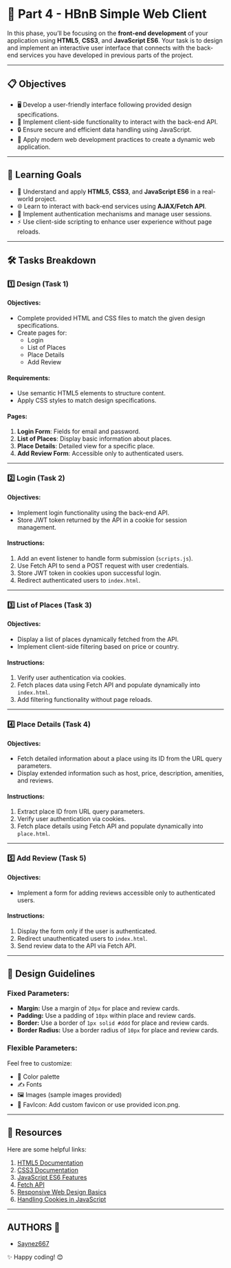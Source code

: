 # 🌟 Part 4 - HBnB Simple Web Client

In this phase, you’ll be focusing on the **front-end development** of your application using **HTML5**, **CSS3**, and **JavaScript ES6**. Your task is to design and implement an interactive user interface that connects with the back-end services you have developed in previous parts of the project.

---

## 📋 Objectives

- 🖥️ Develop a user-friendly interface following provided design specifications.
- 🔗 Implement client-side functionality to interact with the back-end API.
- 🔒 Ensure secure and efficient data handling using JavaScript.
- 🚀 Apply modern web development practices to create a dynamic web application.

---

## 🎯 Learning Goals

- 📜 Understand and apply **HTML5**, **CSS3**, and **JavaScript ES6** in a real-world project.
- 🌐 Learn to interact with back-end services using **AJAX/Fetch API**.
- 🔑 Implement authentication mechanisms and manage user sessions.
- ⚡ Use client-side scripting to enhance user experience without page reloads.

---

## 🛠️ Tasks Breakdown

### 1️⃣ Design (Task 1)
#### Objectives:
- Complete provided HTML and CSS files to match the given design specifications.
- Create pages for:
  - Login
  - List of Places
  - Place Details
  - Add Review

#### Requirements:
- Use semantic HTML5 elements to structure content.
- Apply CSS styles to match design specifications.

#### Pages:
1. **Login Form**: Fields for email and password.
2. **List of Places**: Display basic information about places.
3. **Place Details**: Detailed view for a specific place.
4. **Add Review Form**: Accessible only to authenticated users.

---

### 2️⃣ Login (Task 2)
#### Objectives:
- Implement login functionality using the back-end API.
- Store JWT token returned by the API in a cookie for session management.

#### Instructions:
1. Add an event listener to handle form submission (`scripts.js`).
2. Use Fetch API to send a POST request with user credentials.
3. Store JWT token in cookies upon successful login.
4. Redirect authenticated users to `index.html`.

---

### 3️⃣ List of Places (Task 3)
#### Objectives:
- Display a list of places dynamically fetched from the API.
- Implement client-side filtering based on price or country.

#### Instructions:
1. Verify user authentication via cookies.
2. Fetch places data using Fetch API and populate dynamically into `index.html`.
3. Add filtering functionality without page reloads.

---

### 4️⃣ Place Details (Task 4)
#### Objectives:
- Fetch detailed information about a place using its ID from the URL query parameters.
- Display extended information such as host, price, description, amenities, and reviews.

#### Instructions:
1. Extract place ID from URL query parameters.
2. Verify user authentication via cookies.
3. Fetch place details using Fetch API and populate dynamically into `place.html`.

---

### 5️⃣ Add Review (Task 5)
#### Objectives:
- Implement a form for adding reviews accessible only to authenticated users.

#### Instructions:
1. Display the form only if the user is authenticated.
2. Redirect unauthenticated users to `index.html`.
3. Send review data to the API via Fetch API.


---

## 🌟 Design Guidelines

### Fixed Parameters:
- **Margin:** Use a margin of `20px` for place and review cards.
- **Padding:** Use a padding of `10px` within place and review cards.
- **Border:** Use a border of `1px solid #ddd` for place and review cards.
- **Border Radius:** Use a border radius of `10px` for place and review cards.

### Flexible Parameters:
Feel free to customize:
- 🎨 Color palette
- ✍️ Fonts
- 🖼️ Images (sample images provided)
- 📌 FavIcon: Add custom favicon or use provided icon.png.

---

## 🚀 Resources

Here are some helpful links:

1. [HTML5 Documentation](https://developer.mozilla.org/en-US/docs/Web/HTML)
2. [CSS3 Documentation](https://developer.mozilla.org/en-US/docs/Web/CSS)
3. [JavaScript ES6 Features](https://developer.mozilla.org/en-US/docs/Web/JavaScript)
4. [Fetch API](https://developer.mozilla.org/en-US/docs/Web/API/Fetch_API)
5. [Responsive Web Design Basics](https://developer.mozilla.org/en-US/docs/Learn/CSS/CSS_layout/Responsive_Design)
6. [Handling Cookies in JavaScript](https://developer.mozilla.org/en-US/docs/Web/API/Document/cookie)

---
## AUTHORS 📌

- [Saynez667](https://github.com/Saynez667)

✨ Happy coding! 😊
